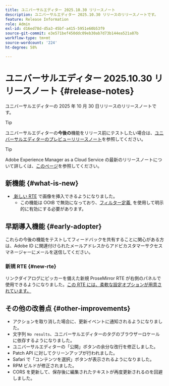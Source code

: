 ```yaml
---
title: ユニバーサルエディター 2025.10.30 リリースノート
description: ユニバーサルエディター 2025.10.30 リリースのリリースノートです。
feature: Release Information
role: Admin
exl-id: d16ed78d-d5a3-45bf-a415-5951e60b53f9
source-git-commit: e3e571bef450ddc09eb30ab7d73b144ea521a87b
workflow-type: tm+mt
source-wordcount: '224'
ht-degree: 58%

---
```



# ユニバーサルエディター 2025.10.30 リリースノート {#release-notes}

ユニバーサルエディターの 2025 年 10 月 30 日リリースのリリースノートです。

>[!TIP]
>
>ユニバーサルエディターの&#x200B;**今後の**&#x200B;機能をリリース前にテストしたい場合は、[ユニバーサルエディターのプレビューリリースノート](/help/release-notes/universal-editor/preview.md)を参照してください。

>[!TIP]
>
>Adobe Experience Manager as a Cloud Service の最新のリリースノートについて詳しくは、[このページ](/help/release-notes/release-notes-cloud/release-notes-current.md)を参照してください。

## 新機能 {#what-is-new}

* [&#x200B; 新しい RTE](#new-rte) で画像を挿入できるようになりました。
   * この機能は OOtB で無効になっており、[&#x200B; フィルター定義 &#x200B;](/help/implementing/universal-editor/configure-rte.md#toolbar) を使用して明示的に有効にする必要があります。

## 早期導入機能 {#early-adopter}

これらの今後の機能をテストしてフィードバックを共有することに関心がある方は、Adobe ID に関連付けられたメールアドレスからアドビカスタマーサクセスマネージャーにメールを送信してください。

### 新規 RTE {#new-rte}

リンクダイアログにピッカーを備えた新規 ProseMirror RTE が右側のパネルで使用できるようになりました。[この RTE には、柔軟な設定オプションが用意されています。](/help/implementing/universal-editor/configure-rte.md)

## その他の改善点 {#other-improvements}

* アクションを取り消した場合に、更新イベントに通知されるようになりました。
* 文字列 `No results`、ユニバーサルエディターのタグのブラウザーロケールに依存するようになりました。
* ユニバーサルエディターの「公開」ボタンの余分な改行を修正しました。
* Patch API に対してクリーンアップが行われました。
* Safari で「コンテンツを選択」ボタンが表示されるようになりました。
* RPM ビルドが修正されました。
* CORS を更新して、保存後に編集されたテキストが再度更新されるのを回避しました。
